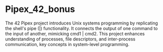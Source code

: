 # Pipex_42_bonus
The 42 Pipex project introduces Unix systems programming by replicating the shell's pipe (|) functionality. It connects the output of one command to the input of another, mimicking cmd1 | cmd2. This project enhances understanding of processes, file descriptors, and inter-process communication, key concepts in system-level programming.
